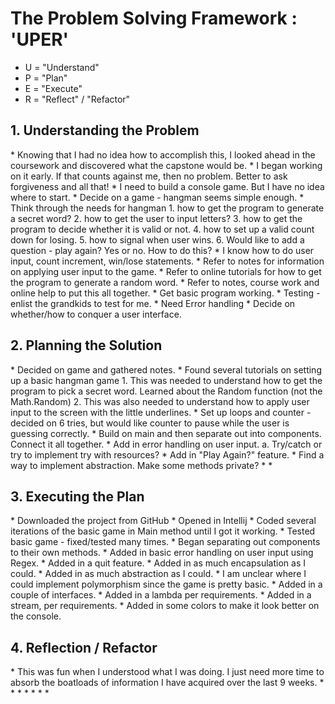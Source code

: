 <h1>The Problem Solving Framework : 'UPER'</h1>

* U = "Understand"
* P = "Plan"
* E = "Execute"
* R = "Reflect" / "Refactor"

<h2>1. Understanding the Problem</h2>
* Knowing that I had no idea how to accomplish this, I looked ahead in the coursework and discovered what the capstone would be.
* I began working on it early. If that counts against me, then no problem. Better to ask forgiveness and all that!
* I need to build a console game. But I have no idea where to start.
* Decide on a game - hangman seems simple enough.
* Think through the needs for hangman
	1. how to get the program to generate a secret word?
	2. how to get the user to input letters?
	3. how to get the program to decide whether it is valid or not.
	4. how to set up a valid count down for losing.
	5. how to signal when user wins.
	6. Would like to add a question - play again? Yes or no. How to do this?
* I know how to do user input, count increment, win/lose statements.
* Refer to notes for information on applying user input to the game.
* Refer to online tutorials for how to get the program to generate a random word.
* Refer to notes, course work and online help to put this all together.
* Get basic program working.
* Testing - enlist the grandkids to test for me.
* Need Error handling
* Decide on whether/how to conquer a user interface.
<h2>
    2. Planning the Solution
</h2>
* Decided on game and gathered notes.
* Found several tutorials on setting up a basic hangman game
	1. This was needed to understand how to get the program to pick a secret word. Learned about the Random function (not the Math.Random)
	2. This was also needed to understand how to apply user input to the screen with the little underlines.
* Set up loops and counter - decided on 6 tries, but would like counter to pause while the user is guessing correctly.
* Build on main and then separate out into components. Connect it all together.
* Add in error handling on user input. 
	a. Try/catch or try to implement try with resources?
* Add in "Play Again?" feature.
* Find a way to implement abstraction. Make some methods private?
*
*
<h2>
    3. Executing the Plan
</h2>
* Downloaded the project from GitHub
* Opened in Intellij
* Coded several iterations of the basic game in Main method until I got it working.
* Tested basic game - fixed/tested many times.
* Began separating out components to their own methods.
* Added in basic error handling on user input using Regex.
* Added in a quit feature. 
* Added in as much encapsulation as I could.
* Added in as much abstraction as I could.
* I am unclear where I could implement polymorphism since the game is pretty basic.
* Added in a couple of interfaces.
* Added in a lambda per requirements.
* Added in a stream, per requirements.
* Added in some colors to make it look better on the console.
<h2>
    4. Reflection / Refactor
</h2>
* This was fun when I understood what I was doing. I just need more time to absorb the boatloads of information I have acquired over the last 9 weeks.
* 
*
*
*
*
*
*